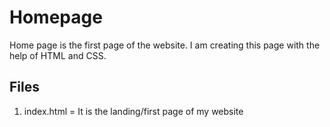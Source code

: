 # Homepage
Home page is the first page of the website. I am creating this page with the help of HTML and CSS.
## Files
1. index.html = It is the landing/first page of my website
